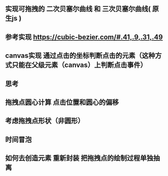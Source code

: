 ## 实现可拖拽的 二次贝塞尔曲线 和 三次贝塞尔曲线( 原生js )
## 参考实现 https://cubic-bezier.com/#.41,.9,.31,.49

## canvas实现 通过点击的坐标判断点击的元素（这种方式只能在父级元素（canvas）上判断点击事件）

## 思考
## 拖拽点圆心计算 点击位置和圆心的偏移
## 考虑拖拽点形状（非圆形）
## 时间冒泡
## 如何去创造元素 重新封装 把拖拽点的绘制过程单独抽离
